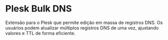 # Plesk Bulk DNS

Extensão para o Plesk que permite edição em massa de registros DNS. Os usuários podem atualizar múltiplos registros DNS de uma vez, ajustando valores e TTL de forma eficiente.
